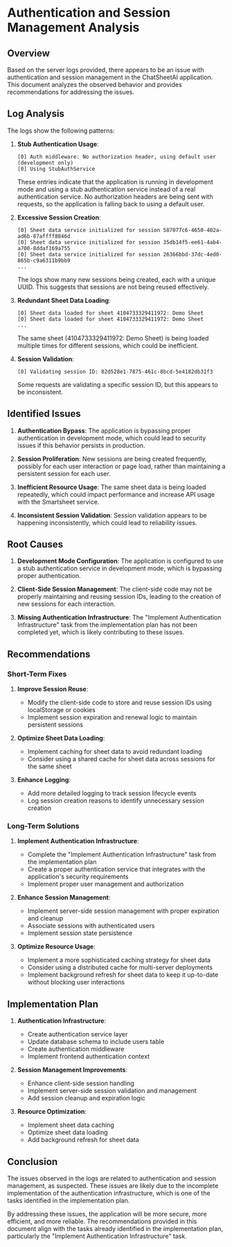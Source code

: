 # Authentication and Session Management Analysis

## Overview

Based on the server logs provided, there appears to be an issue with authentication and session management in the ChatSheetAI application. This document analyzes the observed behavior and provides recommendations for addressing the issues.

## Log Analysis

The logs show the following patterns:

1. **Stub Authentication Usage**:

   ```
   [0] Auth middleware: No authorization header, using default user (development only)
   [0] Using StubAuthService
   ```

   These entries indicate that the application is running in development mode and using a stub authentication service instead of a real authentication service. No authorization headers are being sent with requests, so the application is falling back to using a default user.

2. **Excessive Session Creation**:

   ```
   [0] Sheet data service initialized for session 587077c6-4650-402a-ad6b-87affff8846d
   [0] Sheet data service initialized for session 35db14f5-ee61-4ab4-a700-8ddaf169a755
   [0] Sheet data service initialized for session 26366bbd-37dc-4ed0-865b-c9a6311b9bb9
   ...
   ```

   The logs show many new sessions being created, each with a unique UUID. This suggests that sessions are not being reused effectively.

3. **Redundant Sheet Data Loading**:

   ```
   [0] Sheet data loaded for sheet 4104733329411972: Demo Sheet
   [0] Sheet data loaded for sheet 4104733329411972: Demo Sheet
   ...
   ```

   The same sheet (4104733329411972: Demo Sheet) is being loaded multiple times for different sessions, which could be inefficient.

4. **Session Validation**:
   ```
   [0] Validating session ID: 82d528e1-7875-461c-8bcd-5e4182db31f3
   ```
   Some requests are validating a specific session ID, but this appears to be inconsistent.

## Identified Issues

1. **Authentication Bypass**: The application is bypassing proper authentication in development mode, which could lead to security issues if this behavior persists in production.

2. **Session Proliferation**: New sessions are being created frequently, possibly for each user interaction or page load, rather than maintaining a persistent session for each user.

3. **Inefficient Resource Usage**: The same sheet data is being loaded repeatedly, which could impact performance and increase API usage with the Smartsheet service.

4. **Inconsistent Session Validation**: Session validation appears to be happening inconsistently, which could lead to reliability issues.

## Root Causes

1. **Development Mode Configuration**: The application is configured to use a stub authentication service in development mode, which is bypassing proper authentication.

2. **Client-Side Session Management**: The client-side code may not be properly maintaining and reusing session IDs, leading to the creation of new sessions for each interaction.

3. **Missing Authentication Infrastructure**: The "Implement Authentication Infrastructure" task from the implementation plan has not been completed yet, which is likely contributing to these issues.

## Recommendations

### Short-Term Fixes

1. **Improve Session Reuse**:

   - Modify the client-side code to store and reuse session IDs using localStorage or cookies
   - Implement session expiration and renewal logic to maintain persistent sessions

2. **Optimize Sheet Data Loading**:

   - Implement caching for sheet data to avoid redundant loading
   - Consider using a shared cache for sheet data across sessions for the same sheet

3. **Enhance Logging**:
   - Add more detailed logging to track session lifecycle events
   - Log session creation reasons to identify unnecessary session creation

### Long-Term Solutions

1. **Implement Authentication Infrastructure**:

   - Complete the "Implement Authentication Infrastructure" task from the implementation plan
   - Create a proper authentication service that integrates with the application's security requirements
   - Implement proper user management and authorization

2. **Enhance Session Management**:

   - Implement server-side session management with proper expiration and cleanup
   - Associate sessions with authenticated users
   - Implement session state persistence

3. **Optimize Resource Usage**:
   - Implement a more sophisticated caching strategy for sheet data
   - Consider using a distributed cache for multi-server deployments
   - Implement background refresh for sheet data to keep it up-to-date without blocking user interactions

## Implementation Plan

1. **Authentication Infrastructure**:

   - Create authentication service layer
   - Update database schema to include users table
   - Create authentication middleware
   - Implement frontend authentication context

2. **Session Management Improvements**:

   - Enhance client-side session handling
   - Implement server-side session validation and management
   - Add session cleanup and expiration logic

3. **Resource Optimization**:
   - Implement sheet data caching
   - Optimize sheet data loading
   - Add background refresh for sheet data

## Conclusion

The issues observed in the logs are related to authentication and session management, as suspected. These issues are likely due to the incomplete implementation of the authentication infrastructure, which is one of the tasks identified in the implementation plan.

By addressing these issues, the application will be more secure, more efficient, and more reliable. The recommendations provided in this document align with the tasks already identified in the implementation plan, particularly the "Implement Authentication Infrastructure" task.
